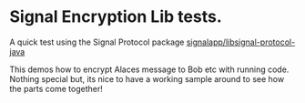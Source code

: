 # Signal Encryption Lib tests.

A quick test using the Signal Protocol package [signalapp/libsignal-protocol-java](https://github.com/signalapp/libsignal-protocol-java)

This demos how to encrypt Alaces message to Bob etc with running code. Nothing special but, its nice to have a working sample around to see how the parts come together!